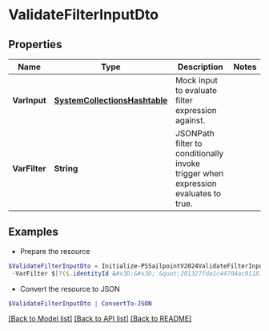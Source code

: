 # ValidateFilterInputDto
## Properties

Name | Type | Description | Notes
------------ | ------------- | ------------- | -------------
**VarInput** | [**SystemCollectionsHashtable**](.md) | Mock input to evaluate filter expression against. | 
**VarFilter** | **String** | JSONPath filter to conditionally invoke trigger when expression evaluates to true. | 

## Examples

- Prepare the resource
```powershell
$ValidateFilterInputDto = Initialize-PSSailpointV2024ValidateFilterInputDto  -VarInput {identityId&#x3D;201327fda1c44704ac01181e963d463c} `
 -VarFilter $[?($.identityId &#x3D;&#x3D; &quot;201327fda1c44704ac01181e963d463c&quot;)]
```

- Convert the resource to JSON
```powershell
$ValidateFilterInputDto | ConvertTo-JSON
```

[[Back to Model list]](../README.md#documentation-for-models) [[Back to API list]](../README.md#documentation-for-api-endpoints) [[Back to README]](../README.md)

